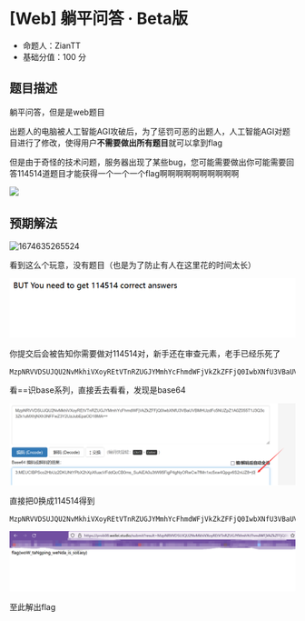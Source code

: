 # [Web] 躺平问答 · Beta版

- 命题人：ZianTT
- 基础分值：100 分

## 题目描述

躺平问答，但是是web题目

出题人的电脑被人工智能AGI攻破后，为了惩罚可恶的出题人，人工智能AGI对题目进行了修改，使得用户**不需要做出所有题目**就可以拿到flag

但是由于奇怪的技术问题，服务器出现了某些bug，您可能需要做出你可能需要回答114514道题目才能获得一个一个一个flag啊啊啊啊啊啊啊啊啊啊

![](https://oss.wearos.me/file/wmtest/tangpingcup/2.png)

## 预期解法

![1674635265524](assets/1674635265524.png)

看到这么个玩意，没有题目（也是为了防止有人在这里花的时间太长）

![1674635334310](assets/1674635334310.png)

你提交后会被告知你需要做对114514对，新手还在审查元素，老手已经乐死了

```base64
MzpNRVVDSUJQU2NvMkhiVXoyREtVTnRZUGJYMmhYcFhmdWFjVkZkZFFjQ0IwbXNfU3VBaUVBMHUzdFc5NUZpZ1A0Z055T1J3Q3c3Zk1uMXhjNXh3NFFwZ3Y2UzJubEpaOD18MA==
```

看==识base系列，直接丢去看看，发现是base64

![1674635418167](assets/1674635418167.png)

直接把0换成114514得到

```
MzpNRVVDSUJQU2NvMkhiVXoyREtVTnRZUGJYMmhYcFhmdWFjVkZkZFFjQ0IwbXNfU3VBaUVBMHUzdFc5NUZpZ1A0Z055T1J3Q3c3Zk1uMXhjNXh3NFFwZ3Y2UzJubEpaOD18MTE0NTE0
```

![1674635483233](assets/1674635483233.png)

至此解出flag
